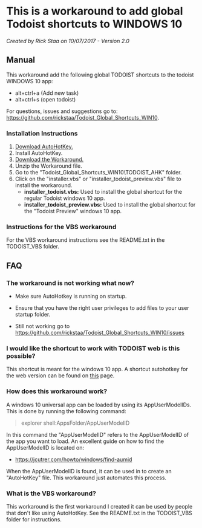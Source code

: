 # This is a workaround to add global Todoist shortcuts to WINDOWS 10
_Created by Rick Staa on 10/07/2017 - Version 2.0_

## Manual

This workaround add the following global TODOIST shortcuts to the todoist WINDOWS 10 app:
    
* alt+ctrl+a (Add new task)
* alt+ctrl+s (open todoist)

For questions, issues and suggestions go to: https://github.com/rickstaa/Todoist_Global_Shortcuts_WIN10.

### Installation Instructions

1. [Download AutoHotKey.](https://autohotkey.com/)
2. Install AutoHotKey.
3. [Download the Workaround.](https://github.com/rickstaa/Todoist_Global_Shortcuts_WIN10/archive/master.zip)    	
4. Unzip the Workaround file.
5. Go to the "Todoist_Global_Shortcuts_WIN10\TODOIST_AHK" folder.
6. Click on the "installer.vbs" or "installer_todoist_preview.vbs" file to install the workaround.
    - **installer_todoist.vbs:**  Used to install the global shortcut for the regular Todoist windows 10 app.
    - **installer_todoist_preview.vbs:** Used to install the global shortcut for the "Todoist Preview" windows 10 app.

### Instructions for the VBS workaround
For the VBS workaround instructions see the README.txt in the TODOIST_VBS folder.

## FAQ 
 
### The workaround is not working what now?

- Make sure AutoHotkey is running on startup.

- Ensure that you have the right user privileges to add files to your user startup folder.

- Still not working go to https://github.com/rickstaa/Todoist_Global_Shortcuts_WIN10/issues

### I would like the shortcut to work with TODOIST web is this possible?
This shortcut is meant for the windows 10 app. A shortcut autohotkey for the web version can be found on [this](https://github.com/mgroat/Todoist-Global-Hotkey) page.


### How does this workaround work?

A windows 10 universal app can be loaded by using its AppUserModelIDs. This is done by running the following command:



> explorer shell:AppsFolder/AppUserModelID



In this command the "AppUserModelID" refers to the AppUserModelID of the app you want to load. An excellent guide on how to find the AppUserModelID
is located on:



- https://jcutrer.com/howto/windows/find-aumid



When the AppUserModelID is found, it can be used in to create an "AutoHotKey" file. This workaround just automates this process.



### What is the VBS workaround?

This workaround is the first workaround I created it can be used by people that don't like using AutoHotKey. See the README.txt in the TODOIST_VBS folder 
for instructions.
